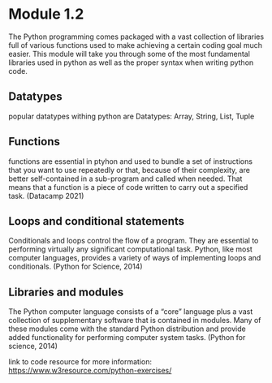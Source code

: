 # Module 1.2 
The Python programming comes packaged with a vast collection of libraries full of various functions used to make achieving a certain coding goal much easier. This module will take you through some of the most fundamental libraries used in python as well as the proper syntax when writing python code. 

## Datatypes
popular datatypes withing python are Datatypes: Array, String, List, Tuple

## Functions
functions are essential in ptyhon and used to bundle a set of instructions that you want to use repeatedly or that, because of their complexity, are better self-contained in a sub-program and called when needed. That means that a function is a piece of code written to carry out a specified task. (Datacamp 2021)

## Loops and conditional statements
Conditionals and loops control the flow of a program. They are essential to performing virtually any significant computational task. Python, like most computer languages, provides a variety of ways of implementing loops and conditionals. (Python for Science, 2014)

## Libraries and modules
The Python computer language consists of a “core” language plus a vast collection of supplementary software that is contained in modules. Many of these modules come with the standard Python distribution and provide added functionality for performing computer system tasks. (Python for science, 2014)


link to code resource for more information: https://www.w3resource.com/python-exercises/

